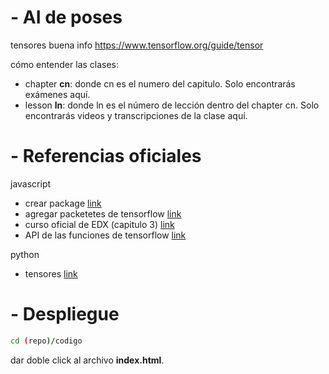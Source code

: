 # - AI de poses
tensores buena info
https://www.tensorflow.org/guide/tensor

cómo entender las clases:
- chapter __cn__: donde cn es el numero del capitulo. Solo encontrarás exámenes aquí.
- lesson __ln__: donde ln es el número de lección dentro del chapter cn. Solo encontrarás videos y transcripciones de la clase aquí.

# - Referencias oficiales
javascript
- crear package [link](https://docs.npmjs.com/creating-node-js-modules)
- agregar packetetes de tensorflow [link](https://github.com/tensorflow/tfjs-models/tree/master/pose-detection/src/movenet)
- curso oficial de EDX (capitulo 3) [link](https://learning.edx.org/course/course-v1:Google+WebML102+3T2021/home)
- API de las funciones de tensorflow [link](https://js.tensorflow.org/api/latest/?hl=es-419)

python
- tensores [link](https://www.tensorflow.org/guide/tensor)
# - Despliegue
```bash
cd (repo)/codigo
```
dar doble click al archivo __index.html__.